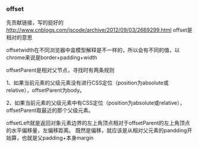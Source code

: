 ### offset
先贡献链接，写的挺好的
http://www.cnblogs.com/jscode/archive/2012/09/03/2669299.html
offset是相对的意思

offsetwidth在不同浏览器中盒模型解释是不一样的，所以会有不同的值，以chrome来说是border+padding+width

offsetParent是相对父节点，寻找时有两条规则

1、如果当前元素的父级元素没有进行CSS定位（position为absolute或relative），offsetParent为body。

2、如果当前元素的父级元素中有CSS定位（position为absolute或relative），offsetParent取最近的那个父级元素。

offsetLeft就是返回对象元素边界的左上角顶点相对于offsetParent的左上角顶点的水平偏移量，左偏移距离。
既然是偏移，就应该是从相对父元素的pandding开始算，也就是父padding+本身margin